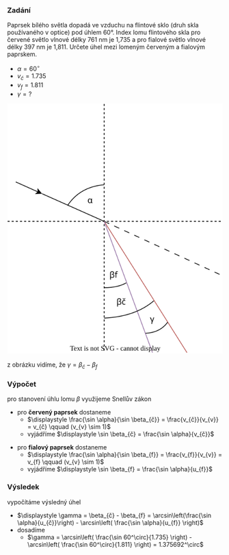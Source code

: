 ### Zadání

Paprsek bílého světla dopadá ve vzduchu na flintové sklo (druh skla používaného v optice) pod úhlem 60°. Index lomu flintového skla pro červené světlo vlnové délky 761 nm je 1,735 a pro fialové světlo vlnové délky 397 nm je 1,811. Určete úhel mezi lomeným červeným a fialovým paprskem.

- $\alpha = 60^\circ$
- $v_{č} = 1.735$
- $v_{f} = 1.811$
- $\gamma = ?$

![](_assets/priklad11.svg)

z obrázku vidíme, že $\gamma = \beta_{č} - \beta_{f}$

### Výpočet

pro stanovení úhlu lomu $\beta$ využijeme Snellův zákon
- pro **červený paprsek** dostaneme
	- $\displaystyle \frac{\sin \alpha}{\sin \beta_{č}} = \frac{v_{č}}{v_{v}} = v_{č} \qquad (v_{v} \sim 1)$
	- vyjádříme $\displaystyle \sin \beta_{č} = \frac{\sin \alpha}{v_{č}}$
+ pro **fialový paprsek** dostaneme
	+ $\displaystyle \frac{\sin \alpha}{\sin \beta_{f}} = \frac{v_{f}}{v_{v}} = v_{f}  \qquad (v_{v} \sim 1)$
	+ vyjádříme $\displaystyle \sin \beta_{f} = \frac{\sin \alpha}{u_{f}}$

### Výsledek

vypočítáme výsledný úhel
- $\displaystyle \gamma = \beta_{č} - \beta_{f} = \arcsin\left(\frac{\sin \alpha}{u_{č}}\right) - \arcsin\left( \frac{\sin \alpha}{u_{f}} \right)$
- dosadíme
	- $\gamma = \arcsin\left( \frac{\sin 60^\circ}{1.735} \right) - \arcsin\left( \frac{\sin 60^\circ}{1.811} \right) = 1.375692^\circ$
